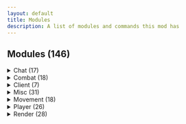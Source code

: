 ```yaml
---
layout: default
title: Modules
description: A list of modules and commands this mod has
---
```

## Modules (146)

<details>
    <summary>Chat (17)</summary>
    <p><ul>
        <li>AntiSpam<p><i>Removes spam and advertising from the chat</i></p></li>
        <li>AutoExcuse<p><i>Makes an excuse for you when you die</i></p></li>
        <li>AutoQMain<p><i>Automatically does '/queue main' on servers</i></p></li>
        <li>AutoReply<p><i>Automatically reply to direct messages</i></p></li>
        <li>AutoTPA<p><i>Automatically accept or decline /TPAs</i></p></li>
        <li>BaritoneRemote<p><i>Remotely control Baritone with /msg</i></p></li>
        <li>ChatEncryption<p><i>Encrypts and decrypts chat messages</i></p></li>
        <li>ChatFilter<p><i>Filters custom words or phrases from the chat</i></p></li>
        <li>ChatTimestamp<p><i>Shows the time a message was sent beside the message</i></p></li>
        <li>CustomChat<p><i>Add a custom ending to your message!</i></p></li>
        <li>DiscordNotifs<p><i>Sends your chat to a set Discord channel</i></p></li>
        <li>FancyChat<p><i>Makes messages you send fancy</i></p></li>
        <li>FormatChat<p><i>Add colour and linebreak support to upstream chat packets</i></p></li>
        <li>FriendHighlight<p><i>Highlights your friends names in chat</i></p></li>
        <li>LoginMessage<p><i>Sends a given message to public chat on login.</i></p></li>
        <li>PortalChat<p><i>Allows you to open GUIs in portals</i></p></li>
        <li>Spammer<p><i>Spams text from a file on a set delay into the chat</i></p></li>
    </ul></p>
</details>
<details>
    <summary>Combat (18)</summary>
    <p><ul>
        <li>AimBot<p><i>Automatically aims at entities for you.</i></p></li>
        <li>AntiChainPop<p><i>Enables Surround when popping a totem</i></p></li>
        <li>AntiDeathScreen<p><i>Fixes random death screen glitches</i></p></li>
        <li>AntiFriendHit<p><i>Don't hit your friends</i></p></li>
        <li>Aura<p><i>Hits entities around you</i></p></li>
        <li>AutoEZ<p><i>Sends an insult in chat after killing someone</i></p></li>
        <li>AutoFeetPlace<p><i>Continually places obsidian around your feet</i></p></li>
        <li>AutoLog<p><i>Automatically log when in danger or on low health</i></p></li>
        <li>AutoMend<p><i>Automatically mends armour</i></p></li>
        <li>AutoTotem<p><i>Refills your offhand with totems or other items</i></p></li>
        <li>AutoTrap<p><i>Traps your enemies in obsidian</i></p></li>
        <li>BreakingWarning<p><i>Notifies you when someone is breaking a block near you.</i></p></li>
        <li>Criticals<p><i>Always do critical attacks</i></p></li>
        <li>CrystalAura<p><i>Places End Crystals to kill enemies</i></p></li>
        <li>OffhandGap<p><i>Holds a God apple when right clicking your sword!</i></p></li>
        <li>Surround<p><i>Surrounds you with obsidian to take less damage</i></p></li>
        <li>TotemPopCounter<p><i>Counts how many times players pop</i></p></li>
        <li>VisualRange<p><i>Shows players who enter and leave range in chat</i></p></li>
    </ul></p>
</details>
<details>
    <summary>Client (7)</summary>
    <p><ul>
        <li>ActiveModules<p><i>Configures ActiveModules colours and modes</i></p></li>
        <li>Baritone<p><i>Configures Baritone settings</i></p></li>
        <li>Capes<p><i>Controls the display of KAMI Blue capes</i></p></li>
        <li>CommandConfig<p><i>Configures client chat related stuff</i></p></li>
        <li>InfoOverlay<p><i>Configures the game information overlay</i></p></li>
        <li>InventoryViewer<p><i>Configures Inventory Viewer's options</i></p></li>
        <li>Tooltips<p><i>Displays handy module descriptions in the GUI</i></p></li>
    </ul></p>
</details>
<details>
    <summary>Misc (31)</summary>
    <p><ul>
        <li>AntiAFK<p><i>Prevents being kicked for AFK</i></p></li>
        <li>AntiBookKick<p><i>Prevents being kicked by clicking on books</i></p></li>
        <li>AntiDisconnect<p><i>Are you sure you want to disconnect?</i></p></li>
        <li>AntiWeather<p><i>Removes rain from your world</i></p></li>
        <li>AutoFish<p><i>Automatically catch fish</i></p></li>
        <li>AutoMine<p><i>Automatically mines chosen ores</i></p></li>
        <li>AutoNametag<p><i>Automatically nametags entities</i></p></li>
        <li>AutoObsidian<p><i>Mines ender chest automatically to fill inventory with obsidian</i></p></li>
        <li>AutoReconnect<p><i>Automatically reconnects after being disconnected</i></p></li>
        <li>AutoRespawn<p><i>Automatically respawn after dying</i></p></li>
        <li>AutoSpawner<p><i>Automatically spawns Withers, Iron Golems and Snowmen</i></p></li>
        <li>AutoTool<p><i>Automatically switch to the best tools when mining or attacking</i></p></li>
        <li>AutoTunnel<p><i>Automatically tunnels forward, at a given size</i></p></li>
        <li>BeaconSelector<p><i>Choose any of the 5 beacon effects regardless of beacon base height</i></p></li>
        <li>BlockData<p><i>Right click blocks to display their data</i></p></li>
        <li>BookCrash<p><i>Crashes servers by sending large packets</i></p></li>
        <li>BossStack<p><i>Modify the boss health GUI to take up less space</i></p></li>
        <li>ColourSign<p><i>Allows ingame colouring of text on signs</i></p></li>
        <li>ConsoleSpam<p><i>Spams Spigot consoles by sending invalid UpdateSign packets</i></p></li>
        <li>CoordsLog<p><i>Automatically logs your coords, based on actions</i></p></li>
        <li>DiscordRPC<p><i>Discord Rich Presence</i></p></li>
        <li>EntityTools<p><i>Right click entities to perform actions on them</i></p></li>
        <li>FakeGamemode<p><i>Fakes your current gamemode client side</i></p></li>
        <li>FakeVanillaClient<p><i>Fakes a modless client when connecting</i></p></li>
        <li>LogoutLogger<p><i>Logs when a player leaves the game</i></p></li>
        <li>MidClickFriends<p><i>Middle click players to friend or unfriend them</i></p></li>
        <li>MountBypass<p><i>Might allow you to mount chested animals on servers that block it</i></p></li>
        <li>NoSoundLag<p><i>Prevents lag caused by sound machines</i></p></li>
        <li>SkinFlicker<p><i>Toggle your skin layers rapidly for a cool skin effect</i></p></li>
        <li>StashFinder<p><i>Logs storage units in render distance.</i></p></li>
        <li>TeleportLogger<p><i>Logs when a player teleports somewhere</i></p></li>
    </ul></p>
</details>
<details>
    <summary>Movement (18)</summary>
    <p><ul>
        <li>AntiHunger<p><i>Reduces hunger lost when moving around</i></p></li>
        <li>AntiLevitation<p><i>Removes levitation potion effect</i></p></li>
        <li>AutoJump<p><i>Automatically jumps if possible</i></p></li>
        <li>AutoRemount<p><i>Automatically remounts your horse</i></p></li>
        <li>AutoWalk<p><i>Automatically walks somewhere</i></p></li>
        <li>ElytraFlight<p><i>Allows infinite and way easier Elytra flying</i></p></li>
        <li>ElytraReplace<p><i>Automatically swap and replace your chestplate and elytra.</i></p></li>
        <li>EntitySpeed<p><i>Abuse client-sided movement to shape sound barrier breaking rideables</i></p></li>
        <li>Flight<p><i>Makes the player fly</i></p></li>
        <li>IceSpeed<p><i>Changes how slippery ice is</i></p></li>
        <li>InventoryMove<p><i>Allows you to walk around with GUIs opened</i></p></li>
        <li>Jesus<p><i>Allows you to walk on water</i></p></li>
        <li>NoSlowDown<p><i>Prevents being slowed down when using an item or going through cobwebs</i></p></li>
        <li>SafeWalk<p><i>Keeps you from walking off edges</i></p></li>
        <li>Sprint<p><i>Automatically makes the player sprint</i></p></li>
        <li>Step<p><i>Changes the vanilla behavior for stepping up blocks</i></p></li>
        <li>TimerSpeed<p><i>Automatically change your timer to go fast</i></p></li>
        <li>Velocity<p><i>Modify knockback impact</i></p></li>
    </ul></p>
</details>
<details>
    <summary>Player (26)</summary>
    <p><ul>
        <li>AntiForceLook<p><i>Stops server packets from turning your head</i></p></li>
        <li>AutoArmour<p><i>Automatically equips armour</i></p></li>
        <li>AutoEat<p><i>Automatically eat when hungry</i></p></li>
        <li>Blink<p><i>Cancels server side packets</i></p></li>
        <li>EndTeleport<p><i>Allows for teleportation when going through end portals</i></p></li>
        <li>Fastbreak<p><i>Breaks block faster and nullifies the break delay</i></p></li>
        <li>FastUse<p><i>Use items faster</i></p></li>
        <li>Freecam<p><i>Leave your body and transcend into the realm of the gods</i></p></li>
        <li>HungerOverlay<p><i>Displays a helpful overlay over your hunger bar.</i></p></li>
        <li>InventoryManager<p><i>Manages your inventory automatically</i></p></li>
        <li>LagNotifier<p><i>Displays a warning when the server is lagging</i></p></li>
        <li>LiquidInteract<p><i>Place blocks on liquid!</i></p></li>
        <li>NoBreakAnimation<p><i>Prevents block break animation server side</i></p></li>
        <li>NoEntityTrace<p><i>Blocks entities from stopping you from mining</i></p></li>
        <li>NoFall<p><i>Prevents fall damage</i></p></li>
        <li>NoPacketKick<p><i>Suppress network exceptions and prevent getting kicked</i></p></li>
        <li>NoSwing<p><i>Cancels server and client swinging packets</i></p></li>
        <li>PacketCancel<p><i>Cancels specific packets used for various actions</i></p></li>
        <li>PacketLogger<p><i>Logs sent packets to a file</i></p></li>
        <li>PitchLock<p><i>Locks your camera pitch</i></p></li>
        <li>PortalGodMode<p><i>Don't take damage in portals</i></p></li>
        <li>Scaffold<p><i>Places blocks under you</i></p></li>
        <li>Timer<p><i>Changes your client tick speed</i></p></li>
        <li>TpsSync<p><i>Synchronizes block states with the server TPS</i></p></li>
        <li>XCarry<p><i>Store items in crafting slots</i></p></li>
        <li>YawLock<p><i>Locks your camera yaw</i></p></li>
    </ul></p>
</details>
<details>
    <summary>Render (28)</summary>
    <p><ul>
        <li>AntiFog<p><i>Disables or reduces fog</i></p></li>
        <li>AntiOverlay<p><i>Prevents rendering of fire, water and block texture overlays.</i></p></li>
        <li>ArmourHUD<p><i>Displays your armour and it's durability on screen</i></p></li>
        <li>ArmourHide<p><i>Hides the armour on selected entities</i></p></li>
        <li>BoxESP<p><i>Draws a box around small entities</i></p></li>
        <li>FullBright<p><i>Makes everything brighter!</i></p></li>
        <li>CameraClip<p><i>Allows your 3rd person camera to pass through blocks</i></p></li>
        <li>Chams<p><i>See entities through walls</i></p></li>
        <li>ChunkFinder<p><i>Highlights newly generated chunks</i></p></li>
        <li>CleanGUI<p><i>Modifies parts of the GUI to be transparent</i></p></li>
        <li>ESP<p><i>Highlights entities</i></p></li>
        <li>ExtraTab<p><i>Expands the player tab menu</i></p></li>
        <li>EyeFinder<p><i>Draw lines from entity's heads to where they are looking</i></p></li>
        <li>HoleESP<p><i>Show safe holes for crystal pvp</i></p></li>
        <li>MapPreview<p><i>Previews maps when hovering over them</i></p></li>
        <li>MobOwner<p><i>Displays the owner of tamed mobs</i></p></li>
        <li>Nametags<p><i>Draws descriptive nametags above entities</i></p></li>
        <li>NoHurtCam<p><i>Disables the 'hurt' camera effect</i></p></li>
        <li>NoRender<p><i>Ignore entity spawn packets</i></p></li>
        <li>PlayerModel<p><i>Renders a model of you, or someone you're attacking</i></p></li>
        <li>Search<p><i>Highlights blocks in the world</i></p></li>
        <li>ShulkerPreview<p><i>Previews shulkers in the game GUI</i></p></li>
        <li>StorageESP<p><i>Draws an ESP on top of storage units</i></p></li>
        <li>TabFriends<p><i>Highlights friends in the tab menu</i></p></li>
        <li>Tracers<p><i>Draws lines to other living entities</i></p></li>
        <li>Trajectories<p><i>Draws lines to where trajectories are going to fall</i></p></li>
        <li>XRay<p><i>See through common blocks!</i></p></li>
        <li>Zoom<p><i>Configures FOV</i></p></li>
    </ul></p>
</details>